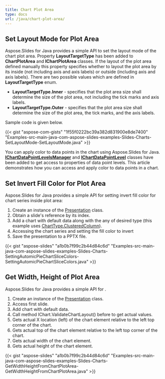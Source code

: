 ```yaml
---
title: Chart Plot Area
type: docs
url: /java/chart-plot-area/
---
```



## **Set Layout Mode for Plot Area**
Aspose.Slides for Java provides a simple API to set the layout mode of the chart plot area. Property **LayoutTargetType** has been added to **ChartPlotArea** and **IChartPlotArea** classes. If the layout of the plot area defined manually this property specifies whether to layout the plot area by its inside (not including axis and axis labels) or outside (including axis and axis labels). There are two possible values which are defined in **LayoutTargetType** enum.

- **LayoutTargetType.Inner** - specifies that the plot area size shall determine the size of the plot area, not including the tick marks and axis labels.
- **LayoutTargetType.Outer** - specifies that the plot area size shall determine the size of the plot area, the tick marks, and the axis labels.

Sample code is given below.

{{< gist "aspose-com-gists" "1f55f0222bc39a382d831900e8de7400" "Examples-src-main-java-com-aspose-slides-examples-Slides-Charts-SetLayoutMode-SetLayoutMode.java" >}}



You can apply color to data points in the chart using Aspose.Slides for Java. [**IChartDataPointLevelsManager**](https://apireference.aspose.com/java/slides/com.aspose.slides/IChartDataPointLevelsManager) and **[IChartDataPointLevel](https://apireference.aspose.com/java/slides/com.aspose.slides/IChartDataPointLevel)** classes have been added to get access to properties of data point levels. This article demonstrates how you can access and apply color to data points in a chart.


## **Set Invert Fill Color for Plot Area**
Aspose.Slides for Java provides a simple API for setting invert fill color for chart series inside plot area:

1. Create an instance of the [Presentation](http://www.aspose.com/api/java/slides/com.aspose.slides/classes/Presentation) class.
1. Obtain a slide's reference by its index.
1. Add a chart with default data along with the any of desired type (this example uses [ChartType.ClusteredColumn](http://www.aspose.com/api/java/slides/com.aspose.slides/constants/ChartType)).
1. Accessing the chart series and setting the fill color to invert
1. Save the presentation to a PPTX file.

{{< gist "aspose-slides" "a1b0b7f99c2b44d84c6d" "Examples-src-main-java-com-aspose-slides-examples-Slides-Charts-SettingAutomicPieChartSliceColors-SettingAutomicPieChartSliceColors.java" >}}


## **Get Width, Height of Plot Area**
Aspose.Slides for Java provides a simple API for . 

1. Create an instance of the [Presentation](https://apireference.aspose.com/slides/java/com.aspose.slides/Presentation) class.
1. Access first slide.
1. Add chart with default data.
1. Call method IChart.ValidateChartLayout() before to get actual values.
1. Gets actual X location (left) of the chart element relative to the left top corner of the chart.
1. Gets actual top of the chart element relative to the left top corner of the chart.
1. Gets actual width of the chart element.
1. Gets actual height of the chart element.

{{< gist "aspose-slides" "a1b0b7f99c2b44d84c6d" "Examples-src-main-java-com-aspose-slides-examples-Slides-Charts-GetWidthHeightFromChartPlotArea-GetWidthHeightFromChartPlotArea.java" >}}
